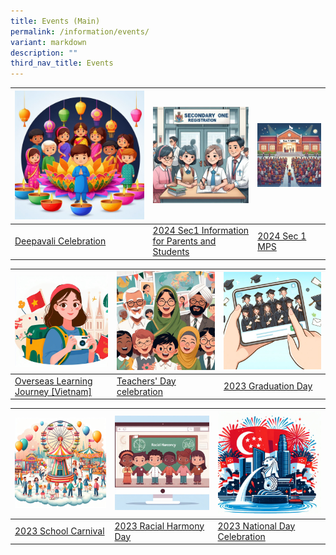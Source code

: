```yaml
---
title: Events (Main)
permalink: /information/events/
variant: markdown
description: ""
third_nav_title: Events
---
```

| ![](/images/Events/2023%20Deepavali/Deepavalithumbnail.jfif) | ![](/images/Events/2024%20Sec1%20Info%20(P_S)/Sec1_thumbnail.png) | ![](/images/Thumbnails/2024_Sec_1_MPS.png) |
| -------- | -------- | -------- |
| [Deepavali Celebration](/events/deepavali2023)     | [2024 Sec1 Information for Parents and Students](/events/2024sec1information)     | [2024 Sec 1 MPS](/events/2024-sec-1-meet-the-parents-session-5-jan-2024/)     |


| ![](/images/Events/2023%20OLJ%20(Vietnam)/OLJthumbnail.jfif) | ![](/images/Events/2023%20Teachers'%20Day/TDthumbnail.jfif) | ![](/images/Events/2023%20Graduation%20Day/Gradthumbnail.jfif) |
| -------- | -------- | -------- |
| [Overseas Learning Journey [Vietnam]](/events/olj2023)     | [Teachers' Day celebration](/events/td2023)     | [2023 Graduation Day](/events/gradday2023)     |


| ![](/images/Events/2023%20School%20Carnival/Sch_Carnival_thumbnail.jfif) | ![](/images/Events/2023%20RHD/RDthumbnail.jfif) | ![](/images/Events/2023%20National%20Day/NDPthumbnail.jfif) |
| ----- | ------ | ------- |
|[2023 School Carnival](/events/schoolcarnival2023/)   | [2023 Racial Harmony Day](/events/rhd2023/)     | [2023 National Day Celebration](/events/ndp2023/)    |